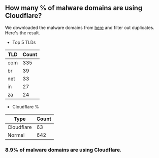 ## How many % of malware domains are using Cloudflare?


We downloaded the malware domains from [here](https://urlhaus.abuse.ch) and filter out duplicates.
Here's the result.


[//]: # (start replacement)


- Top 5 TLDs

| TLD | Count |
| --- | --- |
| com | 335 |
| br | 39 |
| net | 33 |
| in | 27 |
| za | 24 |


- Cloudflare %

| Type | Count |
| --- | --- |
| Cloudflare | 63 |
| Normal | 642 |


### 8.9% of malware domains are using Cloudflare.